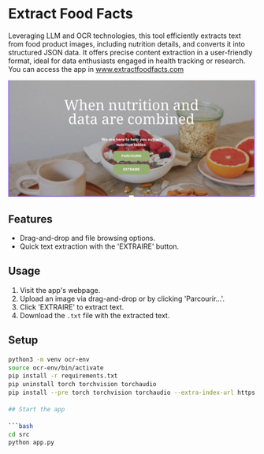 # Extract Food Facts

Leveraging LLM and OCR technologies, this tool efficiently extracts text from food product images, including nutrition details, and converts it into structured JSON data. It offers precise content extraction in a user-friendly format, ideal for data enthusiasts engaged in health tracking or research. You can access the app in www.extractfoodfacts.com

![OCR Application Interface](static/front.png)


## Features

- Drag-and-drop and file browsing options.
- Quick text extraction with the 'EXTRAIRE' button.

## Usage

1. Visit the app's webpage.
2. Upload an image via drag-and-drop or by clicking 'Parcourir...'.
3. Click 'EXTRAIRE' to extract text.
4. Download the `.txt` file with the extracted text.

## Setup

```bash
python3 -m venv ocr-env
source ocr-env/bin/activate
pip install -r requirements.txt
pip uninstall torch torchvision torchaudio
pip install --pre torch torchvision torchaudio --extra-index-url https://download.pytorch.org/whl/nightly/cpu

## Start the app

```bash
cd src
python app.py
